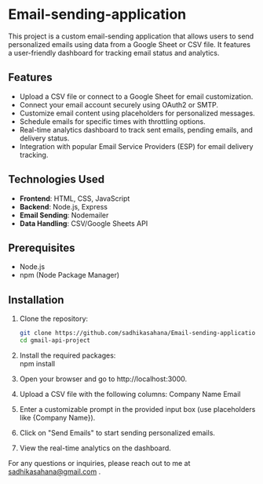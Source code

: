 # Email-sending-application

This project is a custom email-sending application that allows users to send personalized emails using data from a Google Sheet or CSV file. It features a user-friendly dashboard for tracking email status and analytics.

## Features

- Upload a CSV file or connect to a Google Sheet for email customization.
- Connect your email account securely using OAuth2 or SMTP.
- Customize email content using placeholders for personalized messages.
- Schedule emails for specific times with throttling options.
- Real-time analytics dashboard to track sent emails, pending emails, and delivery status.
- Integration with popular Email Service Providers (ESP) for email delivery tracking.

## Technologies Used

- **Frontend**: HTML, CSS, JavaScript
- **Backend**: Node.js, Express
- **Email Sending**: Nodemailer
- **Data Handling**: CSV/Google Sheets API

## Prerequisites

- Node.js 
- npm (Node Package Manager)

## Installation

1. Clone the repository:
   ```bash
   git clone https://github.com/sadhikasahana/Email-sending-application.git
   cd gmail-api-project
2. Install the required packages:   
   npm install
   
3. Open your browser and go to http://localhost:3000.

4. Upload a CSV file with the following columns:
   Company Name
   Email
   
5. Enter a customizable prompt in the provided input box (use placeholders like {Company Name}).

6. Click on "Send Emails" to start sending personalized emails.
   
7. View the real-time analytics on the dashboard.   


For any questions or inquiries, please reach out to me at sadhikasahana@gmail.com .  
